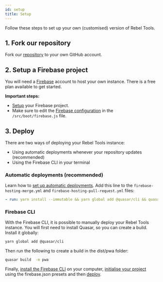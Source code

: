 ```yaml
---
id: setup
title: Setup
---
```


Follow these steps to set up your own (customised) version of Rebel Tools.

## 1. Fork our repository
Fork our [repository](https://github.com/activisthandbook/rebeltools) to your own GitHub account.

## 2. Setup a Firebase project
You will need a [Firebase](https://firebase.google.com) account to host your own instance. There is a free plan available to get started.

**Important steps:**
- [Setup](https://firebase.google.com/docs/web/setup) your Firebase project.
- Make sure to edit the [Firebase configuration](https://firebase.google.com/docs/web/learn-more#config-object) in the `/src/boot/firebase.js` file.

## 3. Deploy
There are two ways of deploying your Rebel Tools instance:
- Using automatic deployments whenever your repository updates (recommended)
- Using the Firebase CLI in your terminal

### Automatic deployments (recommended)

Learn how to [set up automatic deployments](https://firebase.google.com/docs/hosting/github-integration). Add this line to the `firebase-hosting-merge.yml` and `firebase-hosting-pull-request.yml` files:
```yml
- run: yarn install --immutable && yarn global add @quasar/cli && quasar build  -m pwa
```

### Firebase CLI
With the Firebase CLI, it is possible to manually deploy your Rebel Tools instance. You will first need to install Quasar, so you can create a build. Install it globally:
```bash
yarn global add @quasar/cli
```
Then run the following to create a build in the dist/pwa folder:
 ```bash
 quasar build  -m pwa
 ```
Finally, [install the Firebase CLI](https://firebase.google.com/docs/cli) on your computer, [initialise your project](https://firebase.google.com/docs/cli#initialize_a_firebase_project) using the firebase.json presets and then [deploy](https://firebase.google.com/docs/cli#deployment).

